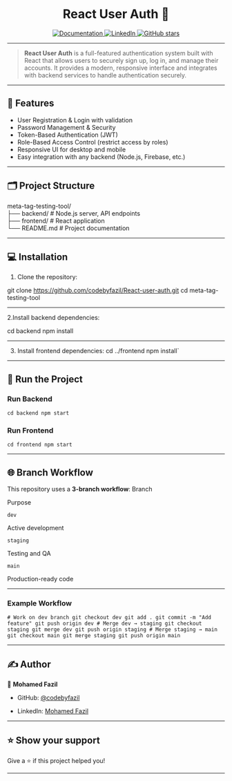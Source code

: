 
<h1 align="center">React User Auth 👋</h1>

<p align="center">
  <a href="https://github.com/codebyfazil/React-user-auth" target="_blank">
    <img alt="Documentation" src="https://img.shields.io/badge/documentation-yes-brightgreen.svg" />
  </a>
  <a href="https://www.linkedin.com/in/mohamed-fazil-a925a6339/" target="_blank">
    <img alt="LinkedIn" src="https://img.shields.io/badge/LinkedIn-Mohamed%20Fazil-blue?style=social&logo=linkedin" />
  </a>
  <a href="https://github.com/codebyfazil/React-user-auth/stargazers" target="_blank">
    <img alt="GitHub stars" src="https://img.shields.io/github/stars/codebyfazil/React-user-auth?style=social" />
  </a>
</p>

---

> **React User Auth** is a full-featured authentication system built with React that allows users to securely sign up, log in, and manage their accounts. It provides a modern, responsive interface and integrates with backend services to handle authentication securely.

---

## 🌟 Features

- User Registration & Login with validation  
- Password Management & Security  
- Token-Based Authentication (JWT)  
- Role-Based Access Control (restrict access by roles)  
- Responsive UI for desktop and mobile  
- Easy integration with any backend (Node.js, Firebase, etc.)

---

## 🗂️ Project Structure

meta-tag-testing-tool/  
├── backend/ # Node.js server, API endpoints  
├── frontend/ # React application  
└── README.md # Project documentation


---

## 💻 Installation

1. Clone the repository:

git clone https://github.com/codebyfazil/React-user-auth.git
cd meta-tag-testing-tool

---

2.Install backend dependencies:

cd backend
npm install

---
3.  Install frontend dependencies:
cd ../frontend
npm install`

---

## 🚀 Run the Project

### Run Backend

`cd backend
npm start` 

### Run Frontend

`cd frontend
npm start`

---
## 🌐 Branch Workflow

This repository uses a **3-branch workflow**:
Branch

Purpose

`dev`

Active development

`staging`

Testing and QA

`main`

Production-ready code

---

### Example Workflow

`# Work on dev branch git checkout dev
git add .
git commit -m "Add feature" git push origin dev # Merge dev → staging git checkout staging
git merge dev
git push origin staging # Merge staging → main git checkout main
git merge staging
git push origin main`

---
## ✍️ Author

👤 **Mohamed Fazil**

-   GitHub: [@codebyfazil](https://github.com/codebyfazil)
    
-   LinkedIn: [Mohamed Fazil](https://linkedin.com/in/mohamed-fazil)

---
## ⭐ Show your support

Give a ⭐️ if this project helped you!

---